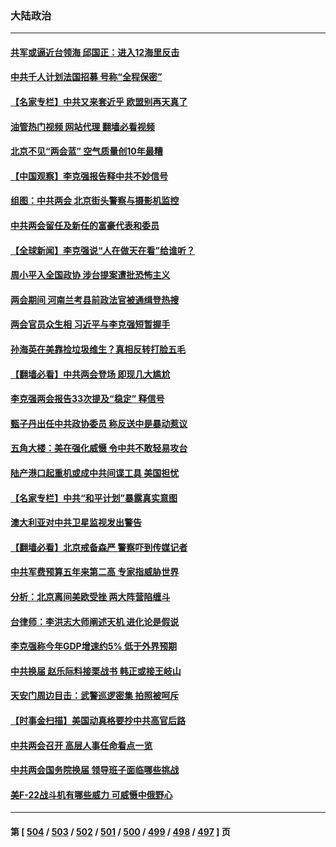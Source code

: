 ### 大陆政治
---
#### [共军或逼近台领海 邱国正：进入12海里反击](../../pages/ncid277/n13944387.md?03070445) 
#### [中共千人计划法国招募 号称“全程保密”](../../pages/ncid277/n13944403.md?03070445) 
#### [【名家专栏】中共又来套近乎 欧盟别再天真了](../../pages/ncid277/n13943057.md?03070445) 
#### [油管热门视频 网站代理 翻墙必看视频](http://138.2.39.72:81/youtube.html?epic-marker?03070445)
#### [北京不见“两会蓝” 空气质量创10年最糟](../../pages/ncid277/n13944394.md?03070445) 
#### [【中国观察】李克强报告释中共不妙信号](../../pages/ncid277/n13944183.md?03070445) 
#### [组图：中共两会 北京街头警察与摄影机监控](../../pages/ncid277/n13944060.md?03070445) 
#### [中共两会留任及新任的富豪代表和委员](../../pages/ncid277/n13943979.md?03070445) 
#### [【全球新闻】李克强说“人在做天在看”给谁听？](../../pages/ncid277/n13944132.md?03070445) 
#### [周小平入全国政协 涉台提案遭批恐怖主义](../../pages/ncid277/n13944020.md?03070445) 
#### [两会期间 河南兰考县前政法官被通缉登热搜](../../pages/ncid277/n13944037.md?03070445) 
#### [两会官员众生相 习近平与李克强短暂握手](../../pages/ncid277/n13943854.md?03070445) 
#### [孙海英在美靠捡垃圾维生？真相反转打脸五毛](../../pages/ncid277/n13943835.md?03070445) 
#### [【翻墙必看】中共两会登场 即现几大尴尬](../../pages/ncid277/n13943881.md?03070445) 
#### [李克强两会报告33次提及“稳定” 释信号](../../pages/ncid277/n13943830.md?03070445) 
#### [甄子丹出任中共政协委员 称反送中是暴动惹议](../../pages/ncid277/n13943772.md?03070445) 
#### [五角大楼：美在强化威慑 令中共不敢轻易攻台](../../pages/ncid277/n13943803.md?03070445) 
#### [陆产港口起重机或成中共间谍工具 美国担忧](../../pages/ncid277/n13943730.md?03070445) 
#### [【名家专栏】中共“和平计划”暴露真实意图](../../pages/ncid277/n13943666.md?03070445) 
#### [澳大利亚对中共卫星监视发出警告](../../pages/ncid277/n13943338.md?03070445) 
#### [【翻墙必看】北京戒备森严 警察吓到传媒记者](../../pages/ncid277/n13943391.md?03070445) 
#### [中共军费预算五年来第二高 专家指威胁世界](../../pages/ncid277/n13943365.md?03070445) 
#### [分析：北京离间美欧受挫 两大阵营陷缠斗](../../pages/ncid277/n13943304.md?03070445) 
#### [台律师：李洪志大师阐述天机 进化论是假说](../../pages/ncid277/n13943060.md?03070445) 
#### [李克强称今年GDP增速约5% 低于外界预期](../../pages/ncid277/n13943328.md?03070445) 
#### [中共换届 赵乐际料接栗战书 韩正或接王岐山](../../pages/ncid277/n13943265.md?03070445) 
#### [天安门周边目击：武警巡逻密集 拍照被呵斥](../../pages/ncid277/n13943290.md?03070445) 
#### [【时事金扫描】美国动真格要抄中共高官后路](../../pages/ncid277/n13943063.md?03070445) 
#### [中共两会召开 高层人事任命看点一览](../../pages/ncid277/n13943163.md?03070445) 
#### [中共两会国务院换届 领导班子面临哪些挑战](../../pages/ncid277/n13943142.md?03070445) 
#### [美F-22战斗机有哪些威力 可威慑中俄野心](../../pages/ncid277/n13943123.md?03070445) 

---
#### 第 [ [504](./504.md?03070445) / [503](./503.md?03070445) / [502](./502.md?03070445) / [501](./501.md?03070445) / [500](./500.md?03070445) / [499](./499.md?03070445) / [498](./498.md?03070445) / [497](./497.md?03070445) ] 页
